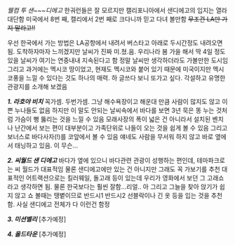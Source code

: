 *웰컴 투 샌~~~디에고*
한궈런들은 잘 모르지만 캘리포니아에서 샌디에고의 입지는 열라 대단함
미국에서 8번 째, 캘리에서 2번 째로 크다니까 믿고 다녀 볼만함 ~~무조건 LA만 가지 말라고!!~~

우선 한국에서 가는 방법은 LA공항에서 내려서 버스타고 아래로 두시간정도 내려오면 됨. 
도착하자마자 느끼겠지만 날씨가 진짜 미.쳤.음.
우리나라 봄 가을 해서 딱 4일 정도 있을 날씨가 여기는 연중내내 지속된다고 함
정말 날씨만 생각하더라도 가볼만한 도시임
그리고 과거에는 멕시코 땅이었고, 현재도 멕시코와 붙어 있기 때문에 미국이지만 멕시코풍을 느낄 수 있다는 것도 하나의 매력. 하 글쓰다 보니 또가고 싶다.
각설하고 유명한 관광지를 소개해 보겠음

***1. 라호야 비치***
꼭가셈. 두번가셈.
그냥 해수욕장이고 해운대 만큼 사람이 많지도 않고 이쁜 누나들도 없음
하지만 이 말도 안되는 날씨속에서 바다를 보면 3년 묵은 똥 누는 것처럼 가슴이 뻥 뚫리는 것을 느낄 수 있음
모래사장의 폭이 넓은 건 아니라서 설치된 벤치나 난간에서 보는 편이 대부분이고 가족단위로 나들이 오는 것을 쉽게 볼 수 있음
그리고 보너스로 바다사자(!)를 코앞에서 볼 수 있음
얘네도 사람을 무서워 하지 않고 바로 옆에서 태닝하고 있음. 이 무슨...

***2. 씨월드 샌 디에고***
바다가 옆에 있으니 바다관련 관광이 성행하는 편인데, 테마파크로는 씨 월드가 대표적임
물론 샌디에고에만 있는 건 아니지만 그래도 꼭 가보기를 추천
대표적인 어트랙션으로는 킬러웨일, 돌고래 등이 있는데 우리가 영화에서 보던 그 고래쇼라고 생각하면 됨.
물론 한국보다는 훨씬 잘함...리얼..
아 그리고 그늘을 찾아 앉기가 쉽지 않고 쇼 볼때는 땡볕이므로 반드시1 반드시2 선블락이나 긴 옷 등을 입는 것을 추천함. 사실 샌디에고 전체가 다 이런건 함정

***3. 미션벨리***
[추가예정]

***4. 올드타운***
[추가예정]
